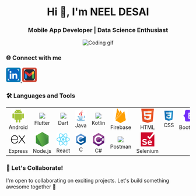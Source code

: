 <h1 align="center">Hi 👋, I'm NEEL DESAI</h1>
<h3 align="center">Mobile App Developer | Data Science Enthusiast</h3>

<p align="center">
  <img src="https://cdn.dribbble.com/users/1059583/screenshots/4171367/coding-freak.gif" width="300" alt="Coding gif"/>
</p>



### 🌐 Connect with me

<p margin-left: 100px;>
  <a href="https://linkedin.com/in/neeldesaind" target="_blank">
    <img src="https://github.com/tandpfun/skill-icons/blob/main/icons/LinkedIn.svg" alt="LinkedIn" width="30" style="background-color: #0077B5; padding: 5px; border-radius: 5px;"/>
  </a>
  <a href="mailto:neel.desai1605@gmail.com">
    <img src="https://github.com/tandpfun/skill-icons/blob/main/icons/Gmail-Dark.svg?raw=true" alt="Gmail" width="30" style="background-color: #D14836; padding: 5px; border-radius: 5px;"/>
  </a>
</p>


### 🛠️ Languages and Tools

<table>
  <tr>
    <td align="center"><img src="https://raw.githubusercontent.com/devicons/devicon/master/icons/android/android-original.svg" width="40"/><br/>Android</td>
    <td align="center"><img src="https://www.vectorlogo.zone/logos/flutterio/flutterio-icon.svg" width="40"/><br/>Flutter</td>
    <td align="center"><img src="https://www.vectorlogo.zone/logos/dartlang/dartlang-icon.svg" width="40"/><br/>Dart</td>
    <td align="center"><img src="https://raw.githubusercontent.com/devicons/devicon/master/icons/java/java-original.svg" width="40"/><br/>Java</td>
    <td align="center"><img src="https://www.vectorlogo.zone/logos/kotlinlang/kotlinlang-icon.svg" width="40"/><br/>Kotlin</td>
        <td align="center"><img src="https://raw.githubusercontent.com/devicons/devicon/master/icons/firebase/firebase-plain.svg" width="40"/><br/>Firebase</td>
    <td align="center"><img src="https://raw.githubusercontent.com/devicons/devicon/master/icons/html5/html5-original.svg" width="40"/><br/>HTML</td>
    <td align="center"><img src="https://raw.githubusercontent.com/devicons/devicon/master/icons/css3/css3-original.svg" width="40"/><br/>CSS</td>
    <td align="center"><img src="https://raw.githubusercontent.com/devicons/devicon/master/icons/bootstrap/bootstrap-plain.svg" width="40"/><br/>Bootstrap</td>
    <td align="center"><img src="https://raw.githubusercontent.com/devicons/devicon/master/icons/mysql/mysql-original.svg" width="40"/><br/>MySQL</td>
    <td align="center"><img src="https://raw.githubusercontent.com/devicons/devicon/master/icons/mongodb/mongodb-original.svg" width="40"/><br/>MongoDB</td>
  </tr>
  <tr>
    <td align="center"><img src="https://raw.githubusercontent.com/devicons/devicon/master/icons/express/express-original.svg" width="40"/><br/>Express</td>
    <td align="center"><img src="https://raw.githubusercontent.com/devicons/devicon/master/icons/nodejs/nodejs-original.svg" width="40"/><br/>Node.js</td>
    <td align="center"><img src="https://raw.githubusercontent.com/devicons/devicon/master/icons/react/react-original.svg" width="40"/><br/>React</td>
    <td align="center"><img src="https://raw.githubusercontent.com/devicons/devicon/master/icons/c/c-original.svg" width="40"/><br/>C</td>
    <td align="center"><img src="https://raw.githubusercontent.com/devicons/devicon/master/icons/csharp/csharp-original.svg" width="40"/><br/>C#</td>
    <td align="center"><img src="https://www.vectorlogo.zone/logos/getpostman/getpostman-icon.svg" width="40"/><br/>Postman</td>
    <td align="center"><img src="https://raw.githubusercontent.com/devicons/devicon/master/icons/selenium/selenium-original.svg" width="40"/><br/>Selenium</td>
  </tr>
 
</table>


### 🤝 Let's Collaborate!

I'm open to collaborating on exciting projects. Let's build something awesome together 🚀
